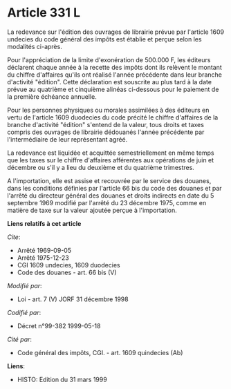 # Article 331 L

La redevance sur l'édition des ouvrages de librairie prévue par l'article 1609 undecies du code général des impôts est
établie et perçue selon les modalités ci-après.

Pour l'appréciation de la limite d'exonération de 500.000 F, les éditeurs déclarent chaque année à la recette des impôts dont
ils relèvent le montant du chiffre d'affaires qu'ils ont réalisé l'année précédente dans leur branche d'activité "édition".
Cette déclaration est souscrite au plus tard à la date prévue au quatrième et cinquième alinéas ci-dessous pour le paiement
de la première échéance annuelle.

Pour les personnes physiques ou morales assimilées à des éditeurs en vertu de l'article 1609 duodecies du code précité  le
chiffre d'affaires de la branche d'activité "édition" s'entend de la valeur, tous droits et taxes compris des ouvrages de
librairie dédouanés l'année précédente par l'intermédiaire de leur représentant agréé.

La redevance est liquidée et acquittée semestriellement en même temps que les taxes sur le chiffre d'affaires afférentes aux
opérations de juin et décembre ou  s'il y a lieu  du deuxième et du quatrième trimestres.

A l'importation, elle est assise et recouvrée par le service des douanes, dans les conditions définies par l'article 66 bis
du code des douanes et par l'arrêté du directeur général des douanes et droits indirects en date du 5 septembre 1969 modifié
par l'arrêté du 23 décembre 1975, comme en matière de taxe sur la valeur ajoutée perçue à l'importation.

**Liens relatifs à cet article**

_Cite_:

  - Arrêté 1969-09-05
  - Arrêté 1975-12-23
  - CGI 1609 undecies, 1609 duodecies
  - Code des douanes - art. 66 bis (V)

_Modifié par_:

  - Loi - art. 7 (V) JORF 31 décembre 1998

_Codifié par_:

  - Décret n°99-382 1999-05-18

_Cité par_:

  - Code général des impôts, CGI. - art. 1609 quindecies (Ab)

**Liens**:

  - HISTO: Edition du 31 mars 1999
